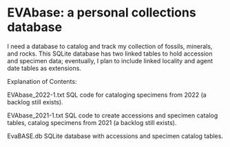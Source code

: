 # EVAbase: a personal collections database
I need a database to catalog and track my collection of fossils, minerals, and rocks. This SQLite database has two linked tables to hold accession and specimen data; eventually, I plan to include linked locality and agent date tables as extensions. 


Explanation of Contents:

EVAbase_2022-1.txt      SQL code for cataloging specimens from 2022 (a backlog still exists).

EVAbase_2021-1.txt      SQL code to create accessions and specimen catalog tables, catalog specimens from 2021 (a backlog still exists).

EvaBASE.db              SQLite database with accessions and specimen catalog tables.
